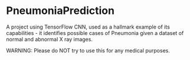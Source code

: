# PneumoniaPrediction
A project using TensorFlow CNN, used as a hallmark example of its capabilities - it identifies possible cases of Pneumonia given a dataset of normal and abnormal X ray images.

WARNING: Please do NOT try to use this for any medical purposes. 
